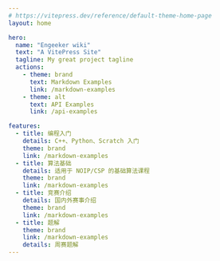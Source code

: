 ```yaml
---
# https://vitepress.dev/reference/default-theme-home-page
layout: home

hero:
  name: "Engeeker wiki"
  text: "A VitePress Site"
  tagline: My great project tagline
  actions:
    - theme: brand
      text: Markdown Examples
      link: /markdown-examples
    - theme: alt
      text: API Examples
      link: /api-examples

features:
  - title: 编程入门
    details: C++、Python、Scratch 入门
    theme: brand
    link: /markdown-examples
  - title: 算法基础
    details: 适用于 NOIP/CSP 的基础算法课程
    theme: brand
    link: /markdown-examples
  - title: 竞赛介绍
    details: 国内外赛事介绍
    theme: brand
    link: /markdown-examples
  - title: 题解
    theme: brand
    link: /markdown-examples
    details: 周赛题解
---
```


